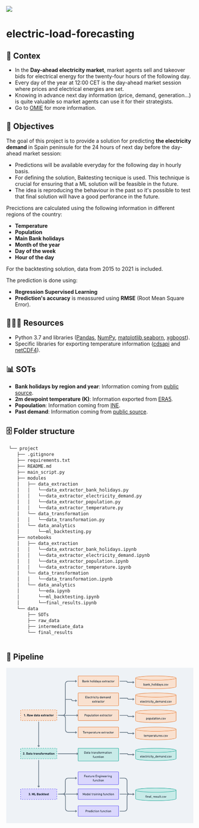 <p align="left"><img src="https://www.worldenergytrade.com/images/stories/news/energias_alternativas/electricidad/4024/La-demanda-de-energia-electrica-de-Espana-aumenta-en-julio.jpg"></p>

# electric-load-forecasting

## **🤔 Contex**

- In the **Day-ahead electricity market**, market agents sell and takeover bids for electrical energy for the twenty-four hours of the following day.
- Every day of the year at 12:00 CET is the day-ahead market session where prices and electrical energies are set.
- Knowing in advance next day information (price, demand, generation...) is quite valuable so market agents can use it for their strategists.
- Go to [OMIE](https://www.omie.es/) for more information.


## **🎯 Objectives**

The goal of this project is to provide a solution for predicting **the electricity demand** in Spain peninsule for the 24 hours of next day before the day-ahead market session:

- Predictions will be available everyday for the following day in hourly basis.
- For defining the solution, Baktesting tecnique is used. This technique is crucial for ensuring that a ML solution will be feasible in the future.
- The idea is reproducing the behaviour in the past so it's possible to test that final solution will have a good perforance in the future.


Precictions are calculated using the following information in different regions of the country:

- **Temperature** 
- **Population**
- **Main Bank holidays** 
- **Month of the year**
- **Day of the week**
- **Hour of the day**

For the backtesting solution, data from 2015 to 2021 is included.

The prediction is done using:

- **Regression Supervised Learning** 
- **Prediction's accuracy** is meassured using **RMSE** (Root Mean Square Error).


## **👩🏻‍💻 Resources**

- Python 3.7 and libraries ([Pandas](https://pandas.pydata.org/pandas-docs/stable/reference/index.html), [NumPy](https://numpy.org/doc/stable/user/index.html), [matplotlib](https://matplotlib.org/stable/users/index),[seaborn](https://seaborn.pydata.org/index.html), [xgboost](https://xgboost.readthedocs.io/en/stable/)).
- Specific libraries for exporting temperature information ([cdsapi](https://cds.climate.copernicus.eu/api-how-to) and [netCDF4](https://unidata.github.io/netcdf4-python/)).


## **📊 SOTs**

- **Bank holidays by region and year**: Information coming from [public source](https://administracion.gob.es/pag_Home/atencionCiudadana/calendarios/diasInhabiles.html#-b95725c1af8d).
- **2m dewpoint temperature	(K)**: Information exported from [ERA5](https://cds.climate.copernicus.eu/cdsapp#!/dataset/reanalysis-era5-pressure-levels?tab=overview).
- **Popoulation**: Information coming from [INE](https://www.ine.es/jaxiT3/Datos.htm?t=2915).
- **Past demand**: Information coming from [public source](https://www.ree.es/es/apidatos).


## **🗄 Folder structure**

```
 └── project
    ├── .gitignore
    ├── requirements.txt
    ├── README.md
    ├── main_script.py   
    ├── modules
    │   ├── data_extraction
    │   │   └──data_extractor_bank_holidays.py
    │   │   └──data_extractor_electricity_demand.py
    │   │   └──data_extractor_population.py
    │   │   └──data_extractor_temperature.py
    │   └── data_transformation
    │   │   └──data_transformation.py    
    │   └── data_analytics
    │       └──ml_backtesting.py    
    ├── notebooks
    │   ├── data_extraction
    │   │   └──data_extractor_bank_holidays.ipynb
    │   │   └──data_extractor_electricity_demand.ipynb
    │   │   └──data_extractor_population.ipynb
    │   │   └──data_extractor_temperature.ipynb
    │   └── data_transformation
    │   │   └──data_transformation.ipynb  
    │   └── data_analytics
    │       └──eda.ipynb  
    │       └──ml_backtesting.ipynb  
    │       └──final_results.ipynb  
    └── data
        ├── SOTs
        ├── raw_data
        ├── intermediate_data
        └── final_results
       
 ```

## **🧩 Pipeline**

![Image](https://github.com/Malvagfr/electric-load-forecasting/blob/main/images/flow.jpg)


